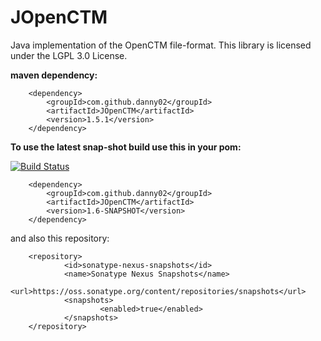 JOpenCTM
=========

Java implementation of the OpenCTM file-format.
This library is licensed under the LGPL 3.0 License.

**maven dependency:**

        <dependency>
            <groupId>com.github.danny02</groupId>
            <artifactId>JOpenCTM</artifactId>
            <version>1.5.1</version>
        </dependency>
        
        
**To use the latest snap-shot build use this in your pom:**

[![Build Status](https://travis-ci.org/Danny02/JOpenCTM.svg?branch=develop)](https://travis-ci.org/Danny02/JOpenCTM)

        <dependency>
            <groupId>com.github.danny02</groupId>
            <artifactId>JOpenCTM</artifactId>
            <version>1.6-SNAPSHOT</version>
        </dependency>
        
and also this repository:
        
        <repository>
                <id>sonatype-nexus-snapshots</id>
                <name>Sonatype Nexus Snapshots</name>
                <url>https://oss.sonatype.org/content/repositories/snapshots</url>
                <snapshots>
                        <enabled>true</enabled>
                </snapshots>
        </repository>

